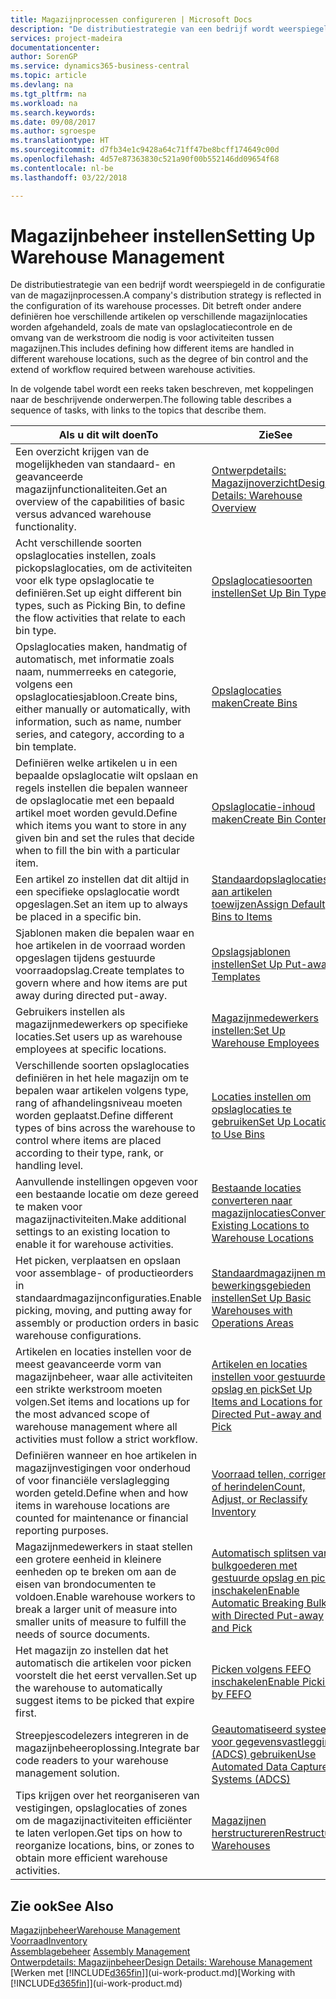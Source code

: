 ```yaml
---
title: Magazijnprocessen configureren | Microsoft Docs
description: "De distributiestrategie van een bedrijf wordt weerspiegeld in de configuratie van zijn magazijnprocessen. Dit betreft onder andere definiëren hoe verschillende artikelen op verschillende magazijnlocaties worden afgehandeld, zoals de mate van opslaglocatiecontrole en de omvang van de werkstroom die nodig is voor activiteiten tussen magazijnen."
services: project-madeira
documentationcenter: 
author: SorenGP
ms.service: dynamics365-business-central
ms.topic: article
ms.devlang: na
ms.tgt_pltfrm: na
ms.workload: na
ms.search.keywords: 
ms.date: 09/08/2017
ms.author: sgroespe
ms.translationtype: HT
ms.sourcegitcommit: d7fb34e1c9428a64c71ff47be8bcff174649c00d
ms.openlocfilehash: 4d57e87363830c521a90f00b552146dd09654f68
ms.contentlocale: nl-be
ms.lasthandoff: 03/22/2018

---
```

# <a name="setting-up-warehouse-management"></a><span data-ttu-id="1dbfe-104">Magazijnbeheer instellen</span><span class="sxs-lookup"><span data-stu-id="1dbfe-104">Setting Up Warehouse Management</span></span>
<span data-ttu-id="1dbfe-105">De distributiestrategie van een bedrijf wordt weerspiegeld in de configuratie van de magazijnprocessen.</span><span class="sxs-lookup"><span data-stu-id="1dbfe-105">A company's distribution strategy is reflected in the configuration of its warehouse processes.</span></span> <span data-ttu-id="1dbfe-106">Dit betreft onder andere definiëren hoe verschillende artikelen op verschillende magazijnlocaties worden afgehandeld, zoals de mate van opslaglocatiecontrole en de omvang van de werkstroom die nodig is voor activiteiten tussen magazijnen.</span><span class="sxs-lookup"><span data-stu-id="1dbfe-106">This includes defining how different items are handled in different warehouse locations, such as the degree of bin control and the extend of workflow required between warehouse activities.</span></span>  

 <span data-ttu-id="1dbfe-107">In de volgende tabel wordt een reeks taken beschreven, met koppelingen naar de beschrijvende onderwerpen.</span><span class="sxs-lookup"><span data-stu-id="1dbfe-107">The following table describes a sequence of tasks, with links to the topics that describe them.</span></span>   

|<span data-ttu-id="1dbfe-108">**Als u dit wilt doen**</span><span class="sxs-lookup"><span data-stu-id="1dbfe-108">**To**</span></span>|<span data-ttu-id="1dbfe-109">**Zie**</span><span class="sxs-lookup"><span data-stu-id="1dbfe-109">**See**</span></span>|  
|------------|-------------|  
|<span data-ttu-id="1dbfe-110">Een overzicht krijgen van de mogelijkheden van standaard- en geavanceerde magazijnfunctionaliteiten.</span><span class="sxs-lookup"><span data-stu-id="1dbfe-110">Get an overview of the capabilities of basic versus advanced warehouse functionality.</span></span>|[<span data-ttu-id="1dbfe-111">Ontwerpdetails: Magazijnoverzicht</span><span class="sxs-lookup"><span data-stu-id="1dbfe-111">Design Details: Warehouse Overview</span></span>](design-details-warehouse-overview.md)|  
|<span data-ttu-id="1dbfe-112">Acht verschillende soorten opslaglocaties instellen, zoals pickopslaglocaties, om de activiteiten voor elk type opslaglocatie te definiëren.</span><span class="sxs-lookup"><span data-stu-id="1dbfe-112">Set up eight different bin types, such as Picking Bin, to define the flow activities that relate to each bin type.</span></span>|[<span data-ttu-id="1dbfe-113">Opslaglocatiesoorten instellen</span><span class="sxs-lookup"><span data-stu-id="1dbfe-113">Set Up Bin Types</span></span>](warehouse-how-to-set-up-bin-types.md)|  
|<span data-ttu-id="1dbfe-114">Opslaglocaties maken, handmatig of automatisch, met informatie zoals naam, nummerreeks en categorie, volgens een opslaglocatiesjabloon.</span><span class="sxs-lookup"><span data-stu-id="1dbfe-114">Create bins, either manually or automatically, with information, such as name, number series, and category, according to a bin template.</span></span>|[<span data-ttu-id="1dbfe-115">Opslaglocaties maken</span><span class="sxs-lookup"><span data-stu-id="1dbfe-115">Create Bins</span></span>](warehouse-how-to-create-individual-bins.md)|  
|<span data-ttu-id="1dbfe-116">Definiëren welke artikelen u in een bepaalde opslaglocatie wilt opslaan en regels instellen die bepalen wanneer de opslaglocatie met een bepaald artikel moet worden gevuld.</span><span class="sxs-lookup"><span data-stu-id="1dbfe-116">Define which items you want to store in any given bin and set the rules that decide when to fill the bin with a particular item.</span></span>|[<span data-ttu-id="1dbfe-117">Opslaglocatie-inhoud maken</span><span class="sxs-lookup"><span data-stu-id="1dbfe-117">Create Bin Contents</span></span>](warehouse-how-to-set-up-bin-contents.md)|  
|<span data-ttu-id="1dbfe-118">Een artikel zo instellen dat dit altijd in een specifieke opslaglocatie wordt opgeslagen.</span><span class="sxs-lookup"><span data-stu-id="1dbfe-118">Set an item up to always be placed in a specific bin.</span></span>|[<span data-ttu-id="1dbfe-119">Standaardopslaglocaties aan artikelen toewijzen</span><span class="sxs-lookup"><span data-stu-id="1dbfe-119">Assign Default Bins to Items</span></span>](warehouse-how-to-assign-default-bins-to-items.md)|
|<span data-ttu-id="1dbfe-120">Sjablonen maken die bepalen waar en hoe artikelen in de voorraad worden opgeslagen tijdens gestuurde voorraadopslag.</span><span class="sxs-lookup"><span data-stu-id="1dbfe-120">Create templates to govern where and how items are put away during directed put-away.</span></span>|[<span data-ttu-id="1dbfe-121">Opslagsjablonen instellen</span><span class="sxs-lookup"><span data-stu-id="1dbfe-121">Set Up Put-away Templates</span></span>](warehouse-how-to-set-up-put-away-templates.md)|
|<span data-ttu-id="1dbfe-122">Gebruikers instellen als magazijnmedewerkers op specifieke locaties.</span><span class="sxs-lookup"><span data-stu-id="1dbfe-122">Set users up as warehouse employees at specific locations.</span></span>|[<span data-ttu-id="1dbfe-123">Magazijnmedewerkers instellen:</span><span class="sxs-lookup"><span data-stu-id="1dbfe-123">Set Up Warehouse Employees</span></span>](warehouse-how-to-set-up-warehouse-employees.md)|
|<span data-ttu-id="1dbfe-124">Verschillende soorten opslaglocaties definiëren in het hele magazijn om te bepalen waar artikelen volgens type, rang of afhandelingsniveau moeten worden geplaatst.</span><span class="sxs-lookup"><span data-stu-id="1dbfe-124">Define different types of bins across the warehouse to control where items are placed according to their type, rank, or handling level.</span></span>|[<span data-ttu-id="1dbfe-125">Locaties instellen om opslaglocaties te gebruiken</span><span class="sxs-lookup"><span data-stu-id="1dbfe-125">Set Up Locations to Use Bins</span></span>](warehouse-how-to-set-up-locations-to-use-bins.md)|
|<span data-ttu-id="1dbfe-126">Aanvullende instellingen opgeven voor een bestaande locatie om deze gereed te maken voor magazijnactiviteiten.</span><span class="sxs-lookup"><span data-stu-id="1dbfe-126">Make additional settings to an existing location to enable it for warehouse activities.</span></span>|[<span data-ttu-id="1dbfe-127">Bestaande locaties converteren naar magazijnlocaties</span><span class="sxs-lookup"><span data-stu-id="1dbfe-127">Convert Existing Locations to Warehouse Locations</span></span>](warehouse-how-to-convert-existing-locations-to-warehouse-locations.md)|
|<span data-ttu-id="1dbfe-128">Het picken, verplaatsen en opslaan voor assemblage- of productieorders in standaardmagazijnconfiguraties.</span><span class="sxs-lookup"><span data-stu-id="1dbfe-128">Enable picking, moving, and putting away for assembly or production orders in basic warehouse configurations.</span></span>|[<span data-ttu-id="1dbfe-129">Standaardmagazijnen met bewerkingsgebieden instellen</span><span class="sxs-lookup"><span data-stu-id="1dbfe-129">Set Up Basic Warehouses with Operations Areas</span></span>](warehouse-how-to-set-up-basic-warehouses-with-operations-areas.md)|  
|<span data-ttu-id="1dbfe-130">Artikelen en locaties instellen voor de meest geavanceerde vorm van magazijnbeheer, waar alle activiteiten een strikte werkstroom moeten volgen.</span><span class="sxs-lookup"><span data-stu-id="1dbfe-130">Set items and locations up for the most advanced scope of warehouse management where all activities must follow a strict workflow.</span></span>|[<span data-ttu-id="1dbfe-131">Artikelen en locaties instellen voor gestuurde opslag en pick</span><span class="sxs-lookup"><span data-stu-id="1dbfe-131">Set Up Items and Locations for Directed Put-away and Pick</span></span>](warehouse-how-to-set-up-items-for-directed-put-away-and-pick.md)|  
|<span data-ttu-id="1dbfe-132">Definiëren wanneer en hoe artikelen in magazijnvestigingen voor onderhoud of voor financiële verslaglegging worden geteld.</span><span class="sxs-lookup"><span data-stu-id="1dbfe-132">Define when and how items in warehouse locations are counted for maintenance or financial reporting purposes.</span></span>|[<span data-ttu-id="1dbfe-133">Voorraad tellen, corrigeren of herindelen</span><span class="sxs-lookup"><span data-stu-id="1dbfe-133">Count, Adjust, or Reclassify Inventory</span></span>](inventory-how-count-adjust-reclassify.md)|
|<span data-ttu-id="1dbfe-134">Magazijnmedewerkers in staat stellen een grotere eenheid in kleinere eenheden op te breken om aan de eisen van brondocumenten te voldoen.</span><span class="sxs-lookup"><span data-stu-id="1dbfe-134">Enable warehouse workers to break a larger unit of measure into smaller units of measure to fulfill the needs of source documents.</span></span>|[<span data-ttu-id="1dbfe-135">Automatisch splitsen van bulkgoederen met gestuurde opslag en pick inschakelen</span><span class="sxs-lookup"><span data-stu-id="1dbfe-135">Enable Automatic Breaking Bulk with Directed Put-away and Pick</span></span>](warehouse-enable-automatic-breaking-bulk-with-directed-put-away-and-pick.md)|  
|<span data-ttu-id="1dbfe-136">Het magazijn zo instellen dat het automatisch die artikelen voor picken voorstelt die het eerst vervallen.</span><span class="sxs-lookup"><span data-stu-id="1dbfe-136">Set up the warehouse to automatically suggest items to be picked that expire first.</span></span>|[<span data-ttu-id="1dbfe-137">Picken volgens FEFO inschakelen</span><span class="sxs-lookup"><span data-stu-id="1dbfe-137">Enable Picking by FEFO</span></span>](warehouse-picking-by-fefo.md)|
|<span data-ttu-id="1dbfe-138">Streepjescodelezers integreren in de magazijnbeheeroplossing.</span><span class="sxs-lookup"><span data-stu-id="1dbfe-138">Integrate bar code readers to your warehouse management solution.</span></span>|[<span data-ttu-id="1dbfe-139">Geautomatiseerd systeem voor gegevensvastlegging (ADCS) gebruiken</span><span class="sxs-lookup"><span data-stu-id="1dbfe-139">Use Automated Data Capture Systems (ADCS)</span></span>](warehouse-use-automated-data-capture-systems-adcs.md)|  
|<span data-ttu-id="1dbfe-140">Tips krijgen over het reorganiseren van vestigingen, opslaglocaties of zones om de magazijnactiviteiten efficiënter te laten verlopen.</span><span class="sxs-lookup"><span data-stu-id="1dbfe-140">Get tips on how to reorganize locations, bins, or zones to obtain more efficient warehouse activities.</span></span>|[<span data-ttu-id="1dbfe-141">Magazijnen herstructureren</span><span class="sxs-lookup"><span data-stu-id="1dbfe-141">Restructure Warehouses</span></span>](warehouse-how-to-restructure-warehouses.md)|  

## <a name="see-also"></a><span data-ttu-id="1dbfe-142">Zie ook</span><span class="sxs-lookup"><span data-stu-id="1dbfe-142">See Also</span></span>  
[<span data-ttu-id="1dbfe-143">Magazijnbeheer</span><span class="sxs-lookup"><span data-stu-id="1dbfe-143">Warehouse Management</span></span>](warehouse-manage-warehouse.md)  
[<span data-ttu-id="1dbfe-144">Voorraad</span><span class="sxs-lookup"><span data-stu-id="1dbfe-144">Inventory</span></span>](inventory-manage-inventory.md)  
<span data-ttu-id="1dbfe-145">[Assemblagebeheer](assembly-assemble-items.md)  </span><span class="sxs-lookup"><span data-stu-id="1dbfe-145">[Assembly Management](assembly-assemble-items.md)  </span></span>  
[<span data-ttu-id="1dbfe-146">Ontwerpdetails: Magazijnbeheer</span><span class="sxs-lookup"><span data-stu-id="1dbfe-146">Design Details: Warehouse Management</span></span>](design-details-warehouse-management.md)  
<span data-ttu-id="1dbfe-147">[Werken met [!INCLUDE[d365fin](includes/d365fin_md.md)]](ui-work-product.md)</span><span class="sxs-lookup"><span data-stu-id="1dbfe-147">[Working with [!INCLUDE[d365fin](includes/d365fin_md.md)]](ui-work-product.md)</span></span>

